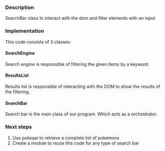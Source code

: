 ### Description
SearchBar class to interact with the dom and filter elements with an input

### Implementation
This code consists of 3 classes:

#### SearchEngine
Search engine is responsible of filtering the given items by a keyword.

#### ResultsList
Results list is responsible of interacting with the DOM to show the results of the filtering.

#### SearchBar
Search bar is the main class of our program. Which acts as a orchestrator.

### Next steps
1. Use pokeapi to retrieve a complete list of pokemons
2. Create a module to reuse this code for any type of search bar
